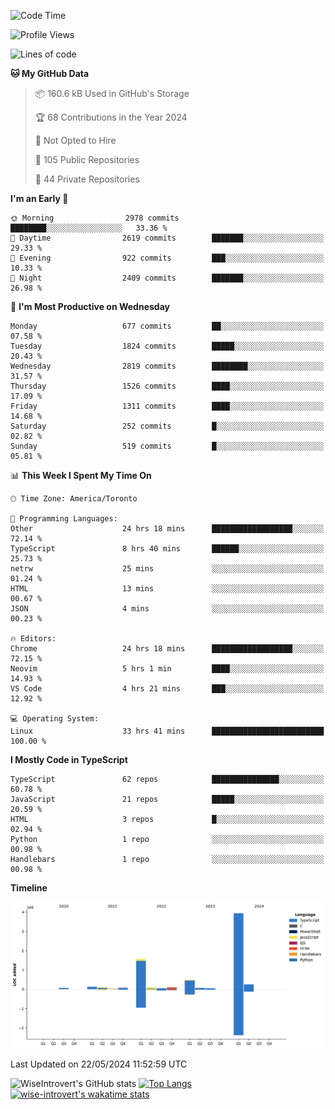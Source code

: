<!--START_SECTION:waka-->
![Code Time](http://img.shields.io/badge/Code%20Time-1%2C594%20hrs%2023%20mins-blue)

![Profile Views](http://img.shields.io/badge/Profile%20Views-40-blue)

![Lines of code](https://img.shields.io/badge/From%20Hello%20World%20I%27ve%20Written-7.0%20million%20lines%20of%20code-blue)

**🐱 My GitHub Data** 

> 📦 160.6 kB Used in GitHub's Storage 
 > 
> 🏆 68 Contributions in the Year 2024
 > 
> 🚫 Not Opted to Hire
 > 
> 📜 105 Public Repositories 
 > 
> 🔑 44 Private Repositories 
 > 
**I'm an Early 🐤** 

```text
🌞 Morning                2978 commits        ████████░░░░░░░░░░░░░░░░░   33.36 % 
🌆 Daytime                2619 commits        ███████░░░░░░░░░░░░░░░░░░   29.33 % 
🌃 Evening                922 commits         ███░░░░░░░░░░░░░░░░░░░░░░   10.33 % 
🌙 Night                  2409 commits        ███████░░░░░░░░░░░░░░░░░░   26.98 % 
```
📅 **I'm Most Productive on Wednesday** 

```text
Monday                   677 commits         ██░░░░░░░░░░░░░░░░░░░░░░░   07.58 % 
Tuesday                  1824 commits        █████░░░░░░░░░░░░░░░░░░░░   20.43 % 
Wednesday                2819 commits        ████████░░░░░░░░░░░░░░░░░   31.57 % 
Thursday                 1526 commits        ████░░░░░░░░░░░░░░░░░░░░░   17.09 % 
Friday                   1311 commits        ████░░░░░░░░░░░░░░░░░░░░░   14.68 % 
Saturday                 252 commits         █░░░░░░░░░░░░░░░░░░░░░░░░   02.82 % 
Sunday                   519 commits         █░░░░░░░░░░░░░░░░░░░░░░░░   05.81 % 
```


📊 **This Week I Spent My Time On** 

```text
🕑︎ Time Zone: America/Toronto

💬 Programming Languages: 
Other                    24 hrs 18 mins      ██████████████████░░░░░░░   72.14 % 
TypeScript               8 hrs 40 mins       ██████░░░░░░░░░░░░░░░░░░░   25.73 % 
netrw                    25 mins             ░░░░░░░░░░░░░░░░░░░░░░░░░   01.24 % 
HTML                     13 mins             ░░░░░░░░░░░░░░░░░░░░░░░░░   00.67 % 
JSON                     4 mins              ░░░░░░░░░░░░░░░░░░░░░░░░░   00.23 % 

🔥 Editors: 
Chrome                   24 hrs 18 mins      ██████████████████░░░░░░░   72.15 % 
Neovim                   5 hrs 1 min         ████░░░░░░░░░░░░░░░░░░░░░   14.93 % 
VS Code                  4 hrs 21 mins       ███░░░░░░░░░░░░░░░░░░░░░░   12.92 % 

💻 Operating System: 
Linux                    33 hrs 41 mins      █████████████████████████   100.00 % 
```

**I Mostly Code in TypeScript** 

```text
TypeScript               62 repos            ███████████████░░░░░░░░░░   60.78 % 
JavaScript               21 repos            █████░░░░░░░░░░░░░░░░░░░░   20.59 % 
HTML                     3 repos             █░░░░░░░░░░░░░░░░░░░░░░░░   02.94 % 
Python                   1 repo              ░░░░░░░░░░░░░░░░░░░░░░░░░   00.98 % 
Handlebars               1 repo              ░░░░░░░░░░░░░░░░░░░░░░░░░   00.98 % 
```



**Timeline**

![Lines of Code chart](https://raw.githubusercontent.com/wise-introvert/wise-introvert/master/assets/bar_graph.png)


 Last Updated on 22/05/2024 11:52:59 UTC
<!--END_SECTION:waka-->

![WiseIntrovert's GitHub stats](https://github-readme-stats.vercel.app/api?username=wise-introvert&count_private=true&show_icons=true)
[![Top Langs](https://github-readme-stats.vercel.app/api/top-langs/?username=wise-introvert&langs_count=10)](https://github.com/anuraghazra/github-readme-stats)
[![wise-introvert's wakatime stats](https://github-readme-stats.vercel.app/api/wakatime?username=wiseintrovert)](https://github.com/anuraghazra/github-readme-stats)
